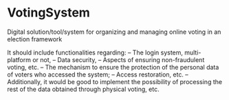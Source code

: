 # VotingSystem

Digital solution/tool/system for organizing and managing online voting in an election framework

It should include functionalities regarding:
– The login system, multi-platform or not,
– Data security,
– Aspects of ensuring non-fraudulent voting, etc.
– The mechanism to ensure the protection of the personal data of voters who accessed the system;
– Access restoration, etc.
– Additionally, it would be good to implement the possibility of processing the rest of the data obtained through physical voting, etc.
